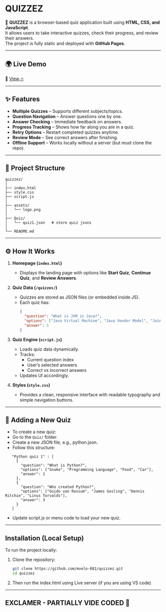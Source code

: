 # QUIZZEZ

🎯 **QUIZZEZ** is a browser-based quiz application built using **HTML, CSS, and JavaScript**.  
It allows users to take interactive quizzes, check their progress, and review their answers.  
The project is fully static and deployed with **GitHub Pages**.

---

## 🌍 Live Demo

🔗 [View 🔥](https://mvelo-081.github.io/quizzez/)

---

## ✨ Features

- **Multiple Quizzes** – Supports different subjects/topics.
- **Question Navigation** – Answer questions one by one.
- **Answer Checking** – Immediate feedback on answers.
- **Progress Tracking** – Shows how far along you are in a quiz.
- **Retry Options** – Restart completed quizzes anytime.
- **Review Mode** – See correct answers after finishing.
- **Offline Support** – Works locally without a server (but must clone the repo).

---

## 📂 Project Structure

```text
quizzez/
│
├── index.html
├── style.css
├── script.js
│
├── assets/
│   └── logo.png
│
├── Quiz/
│   └── quiz1.json   # store quiz jsons
│
└── README.md
```

---

## ⚙️ How It Works

1. **Homepage (`index.html`)**  
   - Displays the landing page with options like **Start Quiz**, **Continue Quiz**, and **Review Answers**.

2. **Quiz Data (`/quizzes/`)**  
   - Quizzes are stored as JSON files (or embedded inside JS).  
   - Each quiz has:
     ```json
     {
       "question": "What is JVM in Java?",
       "options": ["Java Virtual Machine", "Java Vendor Model", "Joint Variable Method", "None of the above"],
       "answer": 3
     }
     ```

3. **Quiz Engine (`script.js`)**  
   - Loads quiz data dynamically.  
   - Tracks:
     - Current question index  
     - User’s selected answers  
     - Correct vs incorrect answers  
   - Updates UI accordingly.

4. **Styles (`style.css`)**  
   - Provides a clean, responsive interface with readable typography and simple navigation buttons.

---

## 📖 Adding a New Quiz

- To create a new quiz:
- Go to the `Quiz/` folder.
- Create a new JSON file, e.g., python.json.
- Follow this structure:
```text
   "Python quiz 1" : [
     {
       "question": "What is Python?",
       "options": ["Snake", "Programming Language", "Food", "Car"],
       "answer": 1
     },
     {
       "question": "Who created Python?",
       "options": ["Guido van Rossum", "James Gosling", "Dennis Ritchie", "Linus Torvalds"],
       "answer": 3
     }
   ]
```
- Update script.js or menu code to load your new quiz.

---

##  Installation (Local Setup)

To run the project locally:

1. Clone the repository:
    ```bash
    git clone https://github.com/mvelo-081/quizzez.git
    cd quizzez
    ```

2. Then run the index.html using Live server (if you are using VS code)

---

## EXCLAMER - PARTIALLY VIDE CODED 🕺
